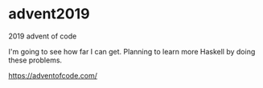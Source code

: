 # advent2019
2019 advent of code

I'm going to see how far I can get. Planning to learn more Haskell by doing these problems.

https://adventofcode.com/

